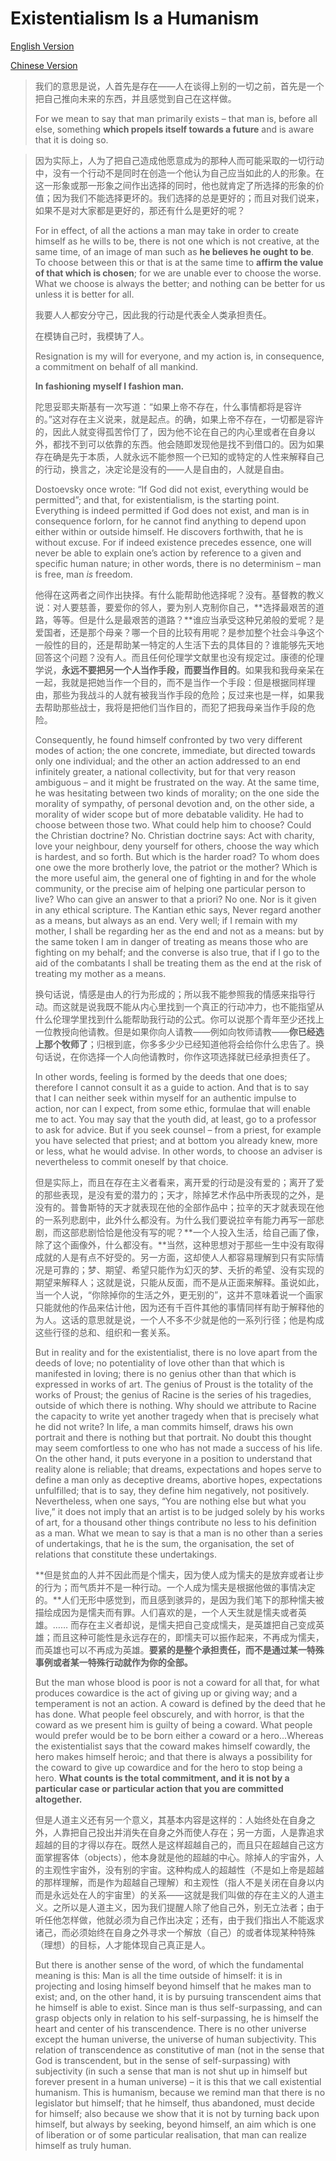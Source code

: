 # Existentialism Is a Humanism
[English Version](https://www.marxists.org/reference/archive/sartre/works/exist/sartre.htm)

[Chinese Version](https://www.marxists.org/chinese/sartre/mia-chinese-sartre-1946.htm#3)

> 我们的意思是说，人首先是存在——人在谈得上别的一切之前，首先是一个把自己推向未来的东西，并且感觉到自己在这样做。
> 
> For we mean to say that man primarily exists – that man is, before all else, something **which propels itself towards a future** and is aware that it is doing so.

> 因为实际上，人为了把自己造成他愿意成为的那种人而可能采取的一切行动中，没有一个行动不是同时在创造一个他认为自己应当如此的人的形象。在这一形象或那一形象之间作出选择的同时，他也就肯定了所选择的形象的价值；因为我们不能选择更坏的。我们选择的总是更好的；而且对我们说来，如果不是对大家都是更好的，那还有什么是更好的呢？
> 
> For in effect, of all the actions a man may take in order to create himself as he wills to be, there is not one which is not creative, at the same time, of an image of man such as **he believes he ought to be**. To choose between this or that is at the same time to **affirm the value of that which is chosen**; for we are unable ever to choose the worse. What we choose is always the better; and nothing can be better for us unless it is better for all.
> 
> 我要人人都安分守己，因此我的行动是代表全人类承担责任。
> 
> 在模铸自己时，我模铸了人。
>
>Resignation is my will for everyone, and my action is, in consequence, a commitment on behalf of all mankind.
>
>**In fashioning myself I fashion man.**
>
>陀思妥耶夫斯基有一次写道：“如果上帝不存在，什么事情都将是容许的。”这对存在主义说来，就是起点。的确，如果上帝不存在，一切都是容许的，因此人就变得孤苦伶仃了，因为他不论在自己的内心里或者在自身以外，都找不到可以依靠的东西。他会随即发现他是找不到借口的。因为如果存在确是先于本质，人就永远不能参照一个已知的或特定的人性来解释自己的行动，换言之，决定论是没有的——人是自由的，人就是自由。
>
>Dostoevsky once wrote: “If God did not exist, everything would be permitted”; and that, for existentialism, is the starting point. Everything is indeed permitted if God does not exist, and man is in consequence forlorn, for he cannot find anything to depend upon either within or outside himself. He discovers forthwith, that he is without excuse. For if indeed existence precedes essence, one will never be able to explain one’s action by reference to a given and specific human nature; in other words, there is no determinism – man is free, man *is* freedom. 
>
>他得在这两者之间作出抉择。有什么能帮助他选择呢？没有。基督教的教义说：对人要慈善，要爱你的邻人，要为别人克制你自己，**选择最艰苦的道路，等等。但是什么是最艰苦的道路？**谁应当承受这种兄弟般的爱呢？是爱国者，还是那个母亲？哪一个目的比较有用呢？是参加整个社会斗争这个一般性的目的，还是帮助某一特定的人生活下去的具体目的？谁能够先天地回答这个问题？没有人。而且任何伦理学文献里也没有规定过。康德的伦理学说，**永远不要把另一个人当作手段，而要当作目的**。如果我和我母亲呆在一起，我就是把她当作一个目的，而不是当作一个手段：但是根据同样理由，那些为我战斗的人就有被我当作手段的危险；反过来也是一样，如果我去帮助那些战士，我将是把他们当作目的，而犯了把我母亲当作手段的危险。
>
>Consequently, he found himself confronted by two very different modes of action; the one concrete, immediate, but directed towards only one individual; and the other an action addressed to an end infinitely greater, a national collectivity, but for that very reason ambiguous – and it might be frustrated on the way. At the same time, he was hesitating between two kinds of morality; on the one side the morality of sympathy, of personal devotion and, on the other side, a morality of wider scope but of more debatable validity. He had to choose between those two. What could help him to choose? Could the Christian doctrine? No. Christian doctrine says: Act with charity, love your neighbour, deny yourself for others, choose the way which is hardest, and so forth. But which is the harder road? To whom does one owe the more brotherly love, the patriot or the mother? Which is the more useful aim, the general one of fighting in and for the whole community, or the precise aim of helping one particular person to live? Who can give an answer to that a priori? No one. Nor is it given in any ethical scripture. The Kantian ethic says, Never regard another as a means, but always as an end. Very well; if I remain with my mother, I shall be regarding her as the end and not as a means: but by the same token I am in danger of treating as means those who are fighting on my behalf; and the converse is also true, that if I go to the aid of the combatants I shall be treating them as the end at the risk of treating my mother as a means. 
>
>换句话说，情感是由人的行为形成的；所以我不能参照我的情感来指导行动。而这就是说我既不能从内心里找到一个真正的行动冲力，也不能指望从什么伦理学里找到什么能帮助我行动的公式。你可以说那个青年至少还找上一位教授向他请教。但是如果你向人请教——例如向牧师请教——**你已经选上那个牧师了**；归根到底，你多多少少已经知道他将会给你什么忠告了。换句话说，在你选择一个人向他请教时，你作这项选择就已经承担责任了。
>
>In other words, feeling is formed by the deeds that one does; therefore I cannot consult it as a guide to action. And that is to say that I can neither seek within myself for an authentic impulse to action, nor can I expect, from some ethic, formulae that will enable me to act. You may say that the youth did, at least, go to a professor to ask for advice. But if you seek counsel – from a priest, for example you have selected that priest; and at bottom you already knew, more or less, what he would advise. In other words, to choose an adviser is nevertheless to commit oneself by that choice. 
>
>但是实际上，而且在存在主义者看来，离开爱的行动是没有爱的；离开了爱的那些表现，是没有爱的潜力的；天才，除掉艺术作品中所表现的之外，是没有的。普鲁斯特的天才就表现在他的全部作品中；拉辛的天才就表现在他的一系列悲剧中，此外什么都没有。为什么我们要说拉辛有能力再写一部悲剧，而这部悲剧恰恰是他没有写的呢？**一个人投入生活，给自己画了像，除了这个画像外，什么都没有。**当然，这种思想对于那些一生中没有取得成就的人是有点不好受的。另一方面，这却使人人都容易理解到只有实际情况是可靠的；梦、期望、希望只能作为幻灭的梦、夭折的希望、没有实现的期望来解释人；这就是说，只能从反面，而不是从正面来解释。虽说如此，当一个人说，“你除掉你的生活之外，更无别的”，这并不意味着说一个画家只能就他的作品来估计他，因为还有千百件其他的事情同样有助于解释他的为人。这话的意思就是说，一个人不多不少就是他的一系列行径；他是构成这些行径的总和、组织和一套关系。
>
>But in reality and for the existentialist, there is no love apart from the deeds of love; no potentiality of love other than that which is manifested in loving; there is no genius other than that which is expressed in works of art. The genius of Proust is the totality of the works of Proust; the genius of Racine is the series of his tragedies, outside of which there is nothing. Why should we attribute to Racine the capacity to write yet another tragedy when that is precisely what he did not write? In life, a man commits himself, draws his own portrait and there is nothing but that portrait. No doubt this thought may seem comfortless to one who has not made a success of his life. On the other hand, it puts everyone in a position to understand that reality alone is reliable; that dreams, expectations and hopes serve to define a man only as deceptive dreams, abortive hopes, expectations unfulfilled; that is to say, they define him negatively, not positively. Nevertheless, when one says, “You are nothing else but what you live,” it does not imply that an artist is to be judged solely by his works of art, for a thousand other things contribute no less to his definition as a man. What we mean to say is that a man is no other than a series of undertakings, that he is the sum, the organisation, the set of relations that constitute these undertakings.
>
>**但是贫血的人并不因此而是个懦夫，因为使人成为懦夫的是放弃或者让步的行为；而气质并不是一种行动。一个人成为懦夫是根据他做的事情决定的。**人们无形中感觉到，而且感到骇异的，是因为我们笔下的那种懦夫被描绘成因为是懦夫而有罪。人们喜欢的是，一个人天生就是懦夫或者英雄。…… 而存在主义者却说，是懦夫把自己变成懦夫，是英雄把自己变成英雄；而且这种可能性是永远存在的，即懦夫可以振作起来，不再成为懦夫，而英雄也可以不再成为英雄。**要紧的是整个承担责任，而不是通过某一特殊事例或者某一特殊行动就作为你的全部。**
>
>But the man whose blood is poor is not a coward for all that, for what produces cowardice is the act of giving up or giving way; and a temperament is not an action. A coward is defined by the deed that he has done. What people feel obscurely, and with horror, is that the coward as we present him is guilty of being a coward. What people would prefer would be to be born either a coward or a hero...Whereas the existentialist says that the coward makes himself cowardly, the hero makes himself heroic; and that there is always a possibility for the coward to give up cowardice and for the hero to stop being a hero. **What counts is the total commitment, and it is not by a particular case or particular action that you are committed altogether.**
>
>但是人道主义还有另一个意义，其基本内容是这样的：人始终处在自身之外，人靠把自己投出并消失在自身之外而使人存在；另一方面，人是靠追求超越的目的才得以存在。既然人是这样超越自己的，而且只在超越自己这方面掌握客体（objects），他本身就是他的超越的中心。除掉人的宇宙外，人的主观性宇宙外，没有别的宇宙。这种构成人的超越性（不是如上帝是超越的那样理解，而是作为超越自己理解）和主观性（指人不是关闭在自身以内而是永远处在人的宇宙里）的关系——这就是我们叫做的存在主义的人道主义。之所以是人道主义，因为我们提醒人除了他自己外，别无立法者；由于听任他怎样做，他就必须为自己作出决定；还有，由于我们指出人不能返求诸己，而必须始终在自身之外寻求一个解放（自己）的或者体现某种特殊（理想）的目标，人才能体现自己真正是人。
>
>But there is another sense of the word, of which the fundamental meaning is this: Man is all the time outside of himself: it is in projecting and losing himself beyond himself that he makes man to exist; and, on the other hand, it is by pursuing transcendent aims that he himself is able to exist. Since man is thus self-surpassing, and can grasp objects only in relation to his self-surpassing, he is himself the heart and center of his transcendence. There is no other universe except the human universe, the universe of human subjectivity. This relation of transcendence as constitutive of man (not in the sense that God is transcendent, but in the sense of self-surpassing) with subjectivity (in such a sense that man is not shut up in himself but forever present in a human universe) – it is this that we call existential humanism. This is humanism, because we remind man that there is no legislator but himself; that he himself, thus abandoned, must decide for himself; also because we show that it is not by turning back upon himself, but always by seeking, beyond himself, an aim which is one of liberation or of some particular realisation, that man can realize himself as truly human.